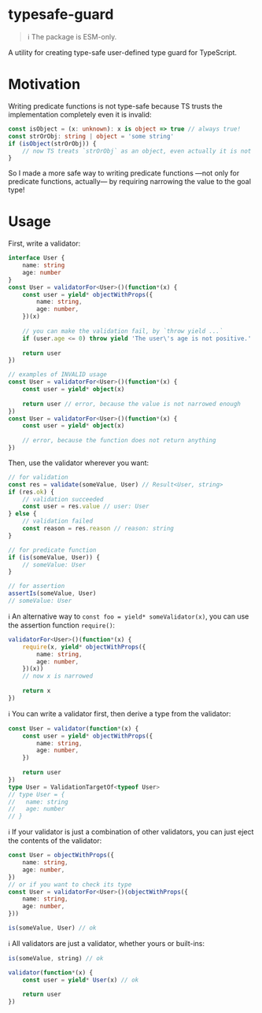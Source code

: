 # typesafe-guard
> :information_source: The package is ESM-only.

A utility for creating type-safe user-defined type guard for TypeScript.

# Motivation
Writing predicate functions is not type-safe because
TS trusts the implementation completely even it is invalid:
```ts
const isObject = (x: unknown): x is object => true // always true!
const strOrObj: string | object = 'some string'
if (isObject(strOrObj)) {
	// now TS treats `strOrObj` as an object, even actually it is not
}
```
So I made a more safe way to writing predicate functions
&mdash;not only for predicate functions, actually&mdash;
by requiring narrowing the value to the goal type!

# Usage
First, write a validator:
```ts
interface User {
	name: string
	age: number
}
const User = validatorFor<User>()(function*(x) {
	const user = yield* objectWithProps({
		name: string,
		age: number,
	})(x)
	
	// you can make the validation fail, by `throw yield ...`
	if (user.age <= 0) throw yield 'The user\'s age is not positive.'
	
	return user
})

// examples of INVALID usage
const User = validatorFor<User>()(function*(x) {
	const user = yield* object(x)
	
	return user // error, because the value is not narrowed enough
})
const User = validatorFor<User>()(function*(x) {
	const user = yield* object(x)
	
	// error, because the function does not return anything
})
```
Then, use the validator wherever you want:
```ts
// for validation
const res = validate(someValue, User) // Result<User, string>
if (res.ok) {
	// validation succeeded
	const user = res.value // user: User
} else {
	// validation failed
	const reason = res.reason // reason: string
}

// for predicate function
if (is(someValue, User)) {
	// someValue: User
}

// for assertion
assertIs(someValue, User)
// someValue: User
```

:information_source: An alternative way to `const foo = yield* someValidator(x)`,
you can use the assertion function `require()`:
```ts
validatorFor<User>()(function*(x) {
	require(x, yield* objectWithProps({
		name: string,
		age: number,
	})(x))
	// now x is narrowed
	
	return x
})
```

:information_source: You can write a validator first, then derive a type from the validator:
```ts
const User = validator(function*(x) {
	const user = yield* objectWithProps({
		name: string,
		age: number,
	})
	
	return user
})
type User = ValidationTargetOf<typeof User>
// type User = {
//   name: string
//   age: number
// }
```

:information_source: If your validator is just a combination of other validators,
you can just eject the contents of the validator:
```ts
const User = objectWithProps({
	name: string,
	age: number,
})
// or if you want to check its type
const User = validatorFor<User>()(objectWithProps({
	name: string,
	age: number,
}))

is(someValue, User) // ok
```

:information_source: All validators are just a validator, whether yours or built-ins:
```ts
is(someValue, string) // ok

validator(function*(x) {
	const user = yield* User(x) // ok
	
	return user
})
